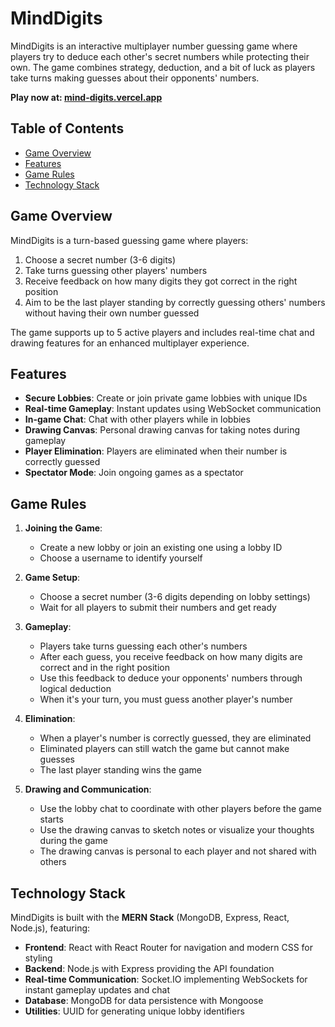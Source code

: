 # MindDigits

MindDigits is an interactive multiplayer number guessing game where players try to deduce each other's secret numbers while protecting their own. The game combines strategy, deduction, and a bit of luck as players take turns making guesses about their opponents' numbers.

**Play now at: [mind-digits.vercel.app](https://mind-digits.vercel.app)**

## Table of Contents
- [Game Overview](#game-overview)
- [Features](#features)
- [Game Rules](#game-rules)
- [Technology Stack](#technology-stack)

## Game Overview

MindDigits is a turn-based guessing game where players:
1. Choose a secret number (3-6 digits)
2. Take turns guessing other players' numbers
3. Receive feedback on how many digits they got correct in the right position
4. Aim to be the last player standing by correctly guessing others' numbers without having their own number guessed

The game supports up to 5 active players and includes real-time chat and drawing features for an enhanced multiplayer experience.

## Features

- **Secure Lobbies**: Create or join private game lobbies with unique IDs
- **Real-time Gameplay**: Instant updates using WebSocket communication
- **In-game Chat**: Chat with other players while in lobbies
- **Drawing Canvas**: Personal drawing canvas for taking notes during gameplay
- **Player Elimination**: Players are eliminated when their number is correctly guessed
- **Spectator Mode**: Join ongoing games as a spectator

## Game Rules

1. **Joining the Game**:
   - Create a new lobby or join an existing one using a lobby ID
   - Choose a username to identify yourself

2. **Game Setup**:
   - Choose a secret number (3-6 digits depending on lobby settings)
   - Wait for all players to submit their numbers and get ready

3. **Gameplay**:
   - Players take turns guessing each other's numbers
   - After each guess, you receive feedback on how many digits are correct and in the right position
   - Use this feedback to deduce your opponents' numbers through logical deduction
   - When it's your turn, you must guess another player's number

4. **Elimination**:
   - When a player's number is correctly guessed, they are eliminated
   - Eliminated players can still watch the game but cannot make guesses
   - The last player standing wins the game

5. **Drawing and Communication**:
   - Use the lobby chat to coordinate with other players before the game starts
   - Use the drawing canvas to sketch notes or visualize your thoughts during the game
   - The drawing canvas is personal to each player and not shared with others

## Technology Stack

MindDigits is built with the **MERN Stack** (MongoDB, Express, React, Node.js), featuring:

- **Frontend**: React with React Router for navigation and modern CSS for styling
- **Backend**: Node.js with Express providing the API foundation
- **Real-time Communication**: Socket.IO implementing WebSockets for instant gameplay updates and chat
- **Database**: MongoDB for data persistence with Mongoose
- **Utilities**: UUID for generating unique lobby identifiers
